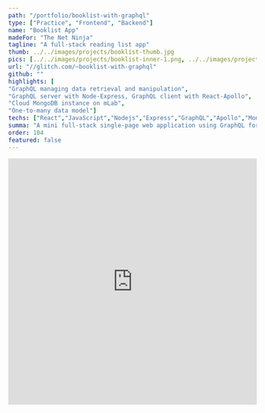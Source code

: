 ```yaml
---
path: "/portfolio/booklist-with-graphql"
type: ["Practice", "Frontend", "Backend"]
name: "Booklist App"
madeFor: "The Net Ninja"
tagline: "A full-stack reading list app"
thumb: ../../images/projects/booklist-thumb.jpg
pics: [../../images/projects/booklist-inner-1.png, ../../images/projects/booklist-inner-2.png]
url: "//glitch.com/~booklist-with-graphql"
github: ""
highlights: [
"GraphQL managing data retrieval and manipulation",
"GraphQL server with Node-Express, GraphQL client with React-Apollo",
"Cloud MongoDB instance on mLab",
"One-to-many data model"]
techs: ["React","JavaScript","Nodejs","Express","GraphQL","Apollo","MongoDB","CSS"]
summa: "A mini full-stack single-page web application using GraphQL for data query and manipulation, MongoDB for data storage."
order: 104
featured: false
---
```


<iframe
    src="https://glitch.com/embed/#!/embed/booklist-with-graphql?path=schema/schema.js&previewSize=0"
    title="booklist-with-graphql on Glitch"
    allow="geolocation; microphone; camera; midi; vr; encrypted-media"
    style="height: 500px; width: 100%; border: 0;">
</iframe>
